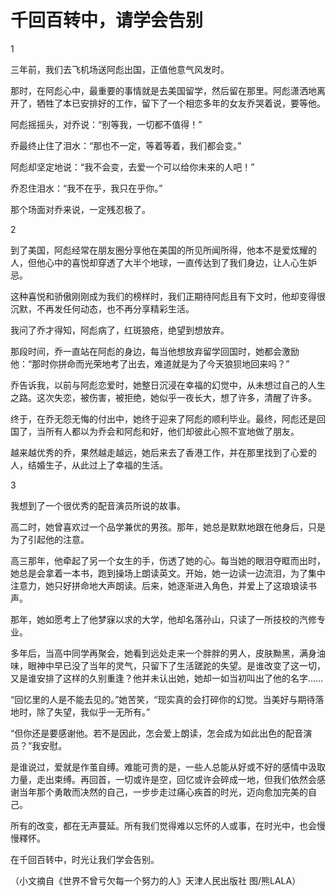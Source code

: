 # 千回百转中，请学会告别

1 

三年前，我们去飞机场送阿彪出国，正值他意气风发时。 

那时，在阿彪心中，最重要的事情就是去美国留学，然后留在那里。阿彪潇洒地离开了，牺牲了本已安排好的工作，留下了一个相恋多年的女友乔哭着说，要等他。 

阿彪摇摇头，对乔说：“别等我，一切都不值得！” 

乔最终止住了泪水：“那也不一定，等着等着，我们都会变。” 

阿彪却坚定地说：“我不会变，去爱一个可以给你未来的人吧！” 

乔忍住泪水：“我不在乎，我只在乎你。” 

那个场面对乔来说，一定残忍极了。 

2 

到了美国，阿彪经常在朋友圈分享他在美国的所见所闻所得，他本不是爱炫耀的人，但他心中的喜悦却穿透了大半个地球，一直传达到了我们身边，让人心生妒忌。 

这种喜悦和骄傲刚刚成为我们的榜样时，我们正期待阿彪且有下文时，他却变得很沉默，不再发任何动态，也不再分享精彩生活。 

我问了乔才得知，阿彪病了，红斑狼疮，绝望到想放弃。 

那段时间，乔一直站在阿彪的身边，每当他想放弃留学回国时，她都会激励他：“那时你拼命而光荣地考了出去，难道就是为了今天狼狈地回来吗？” 

乔告诉我，以前与阿彪恋爱时，她整日沉浸在幸福的幻觉中，从未想过自己的人生之路。这次失恋，被伤害，被拒绝，她似乎一夜长大，想了许多，清醒了许多。 

终于，在乔无怨无悔的付出中，她终于迎来了阿彪的顺利毕业。最终，阿彪还是回国了，当所有人都以为乔会和阿彪和好，他们却彼此心照不宣地做了朋友。 

越来越优秀的乔，果然越走越远，她后来去了香港工作，并在那里找到了心爱的人，结婚生子，从此过上了幸福的生活。 

3 

我想到了一个很优秀的配音演员所说的故事。 

高二时，她曾喜欢过一个品学兼优的男孩。那年，她总是默默地跟在他身后，只是为了引起他的注意。 

高三那年，他牵起了另一个女生的手，伤透了她的心。每当她的眼泪夺眶而出时，她总是会拿着一本书，跑到操场上朗读英文。开始，她一边读一边流泪，为了集中注意力，她只好拼命地大声朗读。后来，她逐渐进入角色，并爱上了这琅琅读书声。 

那年，她如愿考上了他梦寐以求的大学，他却名落孙山，只读了一所技校的汽修专业。 

多年后，当高中同学再聚会，她看到远处走来一个胖胖的男人，皮肤黝黑，满身油味，眼神中早已没了当年的灵气，只留下了生活蹉跎的失望。是谁改变了这一切，又是谁安排了这样的久别重逢？他并未认出她，她却一如当初叫出了他的名字…… 

“回忆里的人是不能去见的。”她苦笑，“现实真的会打碎你的幻觉。当美好与期待落地时，除了失望，我似乎一无所有。” 

“但你还是要感谢他。若不是因此，怎会爱上朗读，怎会成为如此出色的配音演员？”我安慰。 

是谁说过，爱就是作茧自缚。难能可贵的是，一些人总能从好或不好的感情中汲取力量，走出束缚。再回首，一切或许是空，回忆或许会碎成一地，但我们依然会感谢当年那个勇敢而决然的自己，一步步走过痛心疾首的时光，迈向愈加完美的自己。 

所有的改变，都在无声蔓延。所有我们觉得难以忘怀的人或事，在时光中，也会慢慢釋怀。 

在千回百转中，时光让我们学会告别。 

（小文摘自《世界不曾亏欠每一个努力的人》天津人民出版社 图/熊LALA）